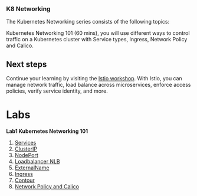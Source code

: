 ### K8 Networking

The Kubernetes Networking series consists of the following topics:

Kubernetes Networking 101 (60 mins), you will use different ways to control traffic on a Kubernetes cluster with Service types, Ingress, Network Policy and Calico.

## Next steps 

Continue your learning by visiting the [Istio workshop](https://ibm.github.io/istio101/). With Istio, you can manage network traffic, load balance across microservices, enforce access policies, verify service identity, and more.

# Labs

   **Lab1 Kubernetes Networking 101**
   
   1. [Services](docs/00-services.md)
   2. [ClusterIP](docs/01-clusterip.md)
   3. [NodePort](docs/02-nodeport.md)
   4. [Loadbalancer NLB](docs/03-loadbalancer.md)
   5. [ExternalName](docs/04-externalname.md)
   6. [Ingress](docs/05-ingress.md)
   7. [Contour](docs/06-contour.md)
   8. [Network Policy and Calico](docs/networkpolicy.md)